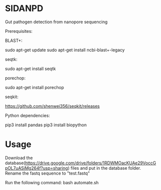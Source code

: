 # SIDANPD
Gut pathogen detection from nanopore sequencing

Prerequisites:

BLAST+:

sudo apt-get update
sudo apt-get install ncbi-blast+-legacy

seqtk:

sudo apt-get install seqtk


porechop:

sudo apt-get install porechop

seqkit:

https://github.com/shenwei356/seqkit/releases

Python dependencies:

pip3 install pandas
pip3 install biopython

# Usage

Download the database(https://drive.google.com/drive/folders/1RDWMOacKUAe29VoccGpOL7uASiMg264f?usp=sharing) files and put in the database folder.
Rename the fastq sequence to "test.fastq"

Run the following command:
bash automate.sh
